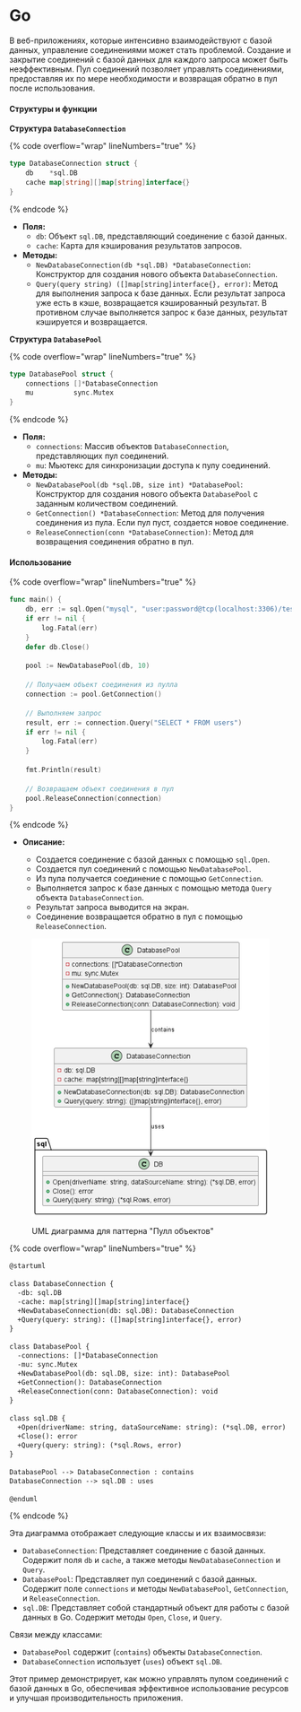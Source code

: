 # Go

В веб-приложениях, которые интенсивно взаимодействуют с базой данных, управление соединениями может стать проблемой. Создание и закрытие соединений с базой данных для каждого запроса может быть неэффективным. Пул соединений позволяет управлять соединениями, предоставляя их по мере необходимости и возвращая обратно в пул после использования.

#### Структуры и функции

**Структура `DatabaseConnection`**

{% code overflow="wrap" lineNumbers="true" %}
```go
type DatabaseConnection struct {
	db    *sql.DB
	cache map[string][]map[string]interface{}
}
```
{% endcode %}

* **Поля:**
  * `db`: Объект `sql.DB`, представляющий соединение с базой данных.
  * `cache`: Карта для кэширования результатов запросов.
* **Методы:**
  * `NewDatabaseConnection(db *sql.DB) *DatabaseConnection`: Конструктор для создания нового объекта `DatabaseConnection`.
  * `Query(query string) ([]map[string]interface{}, error)`: Метод для выполнения запроса к базе данных. Если результат запроса уже есть в кэше, возвращается кэшированный результат. В противном случае выполняется запрос к базе данных, результат кэшируется и возвращается.

**Структура `DatabasePool`**

{% code overflow="wrap" lineNumbers="true" %}
```go
type DatabasePool struct {
	connections []*DatabaseConnection
	mu          sync.Mutex
}
```
{% endcode %}

* **Поля:**
  * `connections`: Массив объектов `DatabaseConnection`, представляющих пул соединений.
  * `mu`: Мьютекс для синхронизации доступа к пулу соединений.
* **Методы:**
  * `NewDatabasePool(db *sql.DB, size int) *DatabasePool`: Конструктор для создания нового объекта `DatabasePool` с заданным количеством соединений.
  * `GetConnection() *DatabaseConnection`: Метод для получения соединения из пула. Если пул пуст, создается новое соединение.
  * `ReleaseConnection(conn *DatabaseConnection)`: Метод для возвращения соединения обратно в пул.

#### Использование

{% code overflow="wrap" lineNumbers="true" %}
```go
func main() {
	db, err := sql.Open("mysql", "user:password@tcp(localhost:3306)/test")
	if err != nil {
		log.Fatal(err)
	}
	defer db.Close()

	pool := NewDatabasePool(db, 10)

	// Получаем объект соединения из пулла
	connection := pool.GetConnection()

	// Выполняем запрос
	result, err := connection.Query("SELECT * FROM users")
	if err != nil {
		log.Fatal(err)
	}

	fmt.Println(result)
	
	// Возвращаем объект соединения в пул
	pool.ReleaseConnection(connection)
}
```
{% endcode %}

*   **Описание:**

    * Создается соединение с базой данных с помощью `sql.Open`.
    * Создается пул соединений с помощью `NewDatabasePool`.
    * Из пула получается соединение с помощью `GetConnection`.
    * Выполняется запрос к базе данных с помощью метода `Query` объекта `DatabaseConnection`.
    * Результат запроса выводится на экран.
    * Соединение возвращается обратно в пул с помощью `ReleaseConnection`.



<figure><img src="../../../../../.gitbook/assets/image (1) (1) (1) (1) (1) (1) (1) (1) (1) (1) (1) (1) (1) (1) (1) (1) (1) (1) (1) (1) (1) (2) (1).png" alt=""><figcaption><p>UML диаграмма для паттерна "Пулл объектов"</p></figcaption></figure>

{% code overflow="wrap" lineNumbers="true" %}
```plant-uml
@startuml

class DatabaseConnection {
  -db: sql.DB
  -cache: map[string][]map[string]interface{}
  +NewDatabaseConnection(db: sql.DB): DatabaseConnection
  +Query(query: string): ([]map[string]interface{}, error)
}

class DatabasePool {
  -connections: []*DatabaseConnection
  -mu: sync.Mutex
  +NewDatabasePool(db: sql.DB, size: int): DatabasePool
  +GetConnection(): DatabaseConnection
  +ReleaseConnection(conn: DatabaseConnection): void
}

class sql.DB {
  +Open(driverName: string, dataSourceName: string): (*sql.DB, error)
  +Close(): error
  +Query(query: string): (*sql.Rows, error)
}

DatabasePool --> DatabaseConnection : contains
DatabaseConnection --> sql.DB : uses

@enduml
```
{% endcode %}

Эта диаграмма отображает следующие классы и их взаимосвязи:

* `DatabaseConnection`: Представляет соединение с базой данных. Содержит поля `db` и `cache`, а также методы `NewDatabaseConnection` и `Query`.
* `DatabasePool`: Представляет пул соединений с базой данных. Содержит поле `connections` и методы `NewDatabasePool`, `GetConnection`, и `ReleaseConnection`.
* `sql.DB`: Представляет собой стандартный объект для работы с базой данных в Go. Содержит методы `Open`, `Close`, и `Query`.

Связи между классами:

* `DatabasePool` содержит (`contains`) объекты `DatabaseConnection`.
* `DatabaseConnection` использует (`uses`) объект `sql.DB`.

Этот пример демонстрирует, как можно управлять пулом соединений с базой данных в Go, обеспечивая эффективное использование ресурсов и улучшая производительность приложения.

